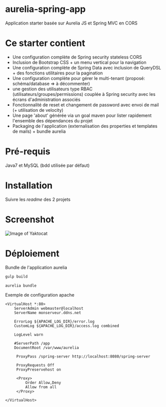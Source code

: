 # aurelia-spring-app
Application starter basée sur Aurelia JS et Spring MVC en CORS

# Ce starter contient
* Une configuration complète de Spring security stateless CORS
* Inclusion de Bootstrap CSS + un menu vertical pour la navigation
* Une configuration complète de Spring Data avec inclusion de QueryDSL + des fonctions utilitaires pour la pagination
* Une configuration complète pour gérer le multi-tenant (proposé: schéma/database => à décommenter)
* une gestion des utilisateurs type RBAC (utilisateurs/groupes/permissions) couplée à Spring security avec les écrans d'administration associés
* Fonctionnalité de reset et changement de password avec envoi de mail (+ utilisation de velocity)
* Une page 'about' générée via un goal maven pour lister rapidement l'ensemble des dépendances du projet
* Packaging de l'application (externalisation des properties et templates de mails) + bundle aurelia


# Pré-requis
Java7 et MySQL (bdd utilisée par défaut)

# Installation
Suivre les _readme_ des 2 projets

# Screenshot
![Image of Yaktocat](http://lagrede.alwaysdata.net/site_media/github/aurelia-spring-app/aurelia-spring-app-screenshot.png)



# Déploiement 
Bundle de l'application aurelia
```bash
gulp build
```
```bash
aurelia bundle
```

Exemple de configuration apache
```
<VirtualHost *:80>
    ServerAdmin webmaster@localhost
    ServerName monserveur.ddns.net

    ErrorLog ${APACHE_LOG_DIR}/error.log
    CustomLog ${APACHE_LOG_DIR}/access.log combined

    LogLevel warn

    #ServerPath /app
    DocumentRoot /var/www/aurelia

     ProxyPass /spring-server http://localhost:8080/spring-server

     ProxyRequests Off
     ProxyPreservehost on
     
     <Proxy>
         Order Allow,Deny
         Allow from all
     </Proxy>

</VirtualHost>
```
